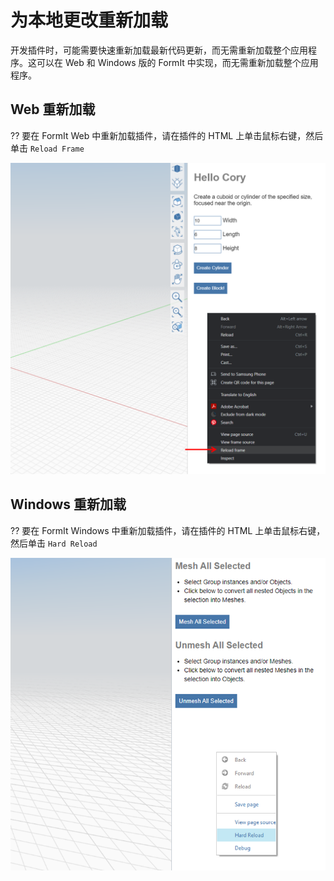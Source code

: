# 为本地更改重新加载

开发插件时，可能需要快速重新加载最新代码更新，而无需重新加载整个应用程序。这可以在 Web 和 Windows 版的 FormIt 中实现，而无需重新加载整个应用程序。

## Web 重新加载

?? 要在 FormIt Web 中重新加载插件，请在插件的 HTML 上单击鼠标右键，然后单击 `Reload Frame`

![](<../../../.gitbook/assets/d11 (1).png>)

## Windows 重新加载

?? 要在 FormIt Windows 中重新加载插件，请在插件的 HTML 上单击鼠标右键，然后单击 `Hard Reload`

![](../../../.gitbook/assets/d18.png)
